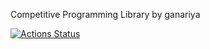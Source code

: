 Competitive Programming Library by ganariya

[![Actions Status](https://github.com/Ganariya/library/workflows/verify/badge.svg)](https://github.com/Ganariya/library/actions)